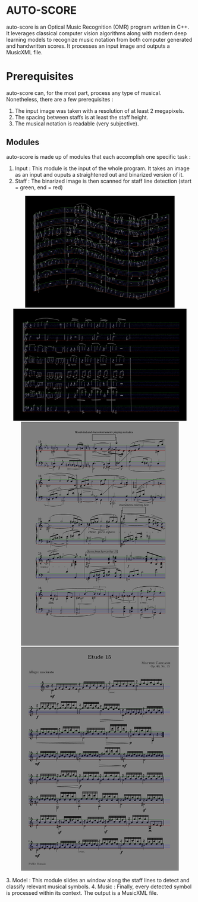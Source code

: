 # AUTO-SCORE
auto-score is an Optical Music Recognition (OMR) program written in C++. It leverages classical computer vision algorithms along with modern deep learning models to recognize music notation from both computer generated and handwritten scores. It processes an input image and outputs a MusicXML file.

# Prerequisites
auto-score can, for the most part, process any type of musical. Nonetheless, there are a few prerequisites :
1. The input image was taken with a resolution of at least 2 megapixels.
2. The spacing between staffs is at least the staff height.
3. The musical notation is readable (very subjective).

## Modules
auto-score is made up of modules that each accomplish one specific task : 

1. Input : This module is the input of the whole program. It takes an image as an input and ouputs a straightened out and binarized version of it.
2. Staff : The binarized image is then scanned for staff line detection (start = green, end = red)
<p align="center">
<img src="pictures/anotated_curved.png" alt="curved" height="300px"/> 
<img src="pictures/anotated_straight.png" alt="curved" height="300px"/>
<img src="pictures/anotated_cluttered.png" alt="curved" height="600px"/>
<img src="pictures/anotated_high_vertical.png" alt="curved" height="600px"/>
</p>
3. Model : This module slides an window along the staff lines to detect and classify relevant musical symbols.
4. Music : Finally, every detected symbol is processed within its context. The output is a MusicXML file.
